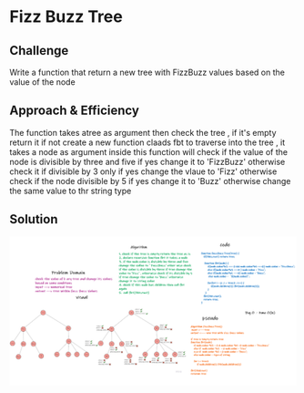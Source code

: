 # Fizz Buzz Tree

## Challenge
<!-- Description of the challenge -->
Write a function that return a new tree with FizzBuzz values based on the value of the node

## Approach & Efficiency
<!-- What approach did you take? Why? What is the Big O space/time for this approach? -->
The function takes atree as argument then check the tree , if it's empty return it
if not create a new function claads fbt to traverse into the tree , it takes a node as argument
inside this function will check if the value of the node is divisible by three and five if yes change it to 'FizzBuzz'
otherwise check it if divisible by 3 only if yes change the vlaue to 'Fizz'
otherwise check if the node divisible by 5 if yes change it to 'Buzz'
otherwise change the same value to thr string type

## Solution
<!-- Embedded whiteboard image -->
![Solution](../../assets/fbt.png)

